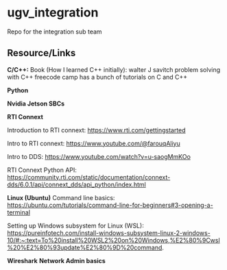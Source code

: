 # ugv_integration
Repo for the integration sub team


## Resource/Links

**C/C++:**
Book (How I learned C++ initially): walter J savitch problem solving with C++
freecode camp has a bunch of tutorials on C and C++ 

**Python**

**Nvidia Jetson SBCs** 

**RTI Connext**

Introduction to RTI connext: https://www.rti.com/gettingstarted

Intro to RTI connext: https://www.youtube.com/@farouqAliyu

Intro to DDS: https://www.youtube.com/watch?v=u-saogMmKOo

RTI Connext Python API: https://community.rti.com/static/documentation/connext-dds/6.0.1/api/connext_dds/api_python/index.html

**Linux (Ubuntu)**
Command line basics: https://ubuntu.com/tutorials/command-line-for-beginners#3-opening-a-terminal

Setting up Windows subsystem for Linux (WSL): https://pureinfotech.com/install-windows-subsystem-linux-2-windows-10/#:~:text=To%20install%20WSL2%20on%20Windows,%E2%80%9Cwsl%20%E2%80%93update%E2%80%9D%20command.

**Wireshark** 
**Network Admin basics**

